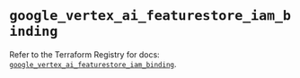 # `google_vertex_ai_featurestore_iam_binding`

Refer to the Terraform Registry for docs: [`google_vertex_ai_featurestore_iam_binding`](https://registry.terraform.io/providers/hashicorp/google-beta/5.39.1/docs/resources/google_vertex_ai_featurestore_iam_binding).
